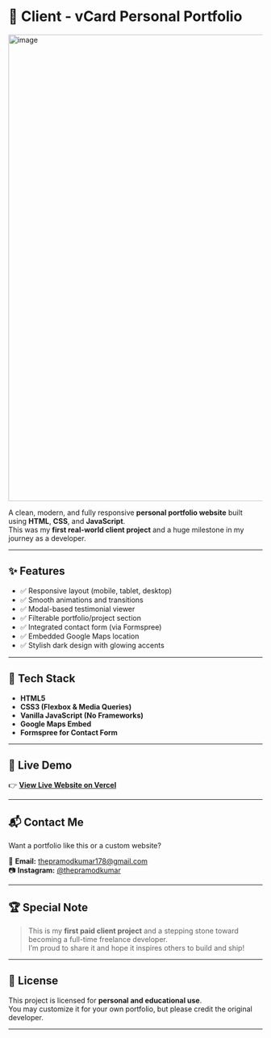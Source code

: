 # 💼 Client - vCard Personal Portfolio

<img width="1881" height="925" alt="image" src="https://github.com/user-attachments/assets/9b9f304c-30b1-4594-9aed-f0375831ba9c" />

A clean, modern, and fully responsive **personal portfolio website** built using **HTML**, **CSS**, and **JavaScript**.  
This was my **first real-world client project** and a huge milestone in my journey as a developer.

---

## ✨ Features

- ✅ Responsive layout (mobile, tablet, desktop)
- ✅ Smooth animations and transitions
- ✅ Modal-based testimonial viewer
- ✅ Filterable portfolio/project section
- ✅ Integrated contact form (via Formspree)
- ✅ Embedded Google Maps location
- ✅ Stylish dark design with glowing accents

---

## 🔧 Tech Stack

- **HTML5**
- **CSS3 (Flexbox & Media Queries)**
- **Vanilla JavaScript (No Frameworks)**
- **Google Maps Embed**
- **Formspree for Contact Form**
---

## 🚀 Live Demo

👉 [**View Live Website on Vercel**](https://ak-portfolio-sigma.vercel.app/)

---

## 📬 Contact Me

Want a portfolio like this or a custom website?

📧 **Email:** [thepramodkumar178@gmail.com](mailto:thepramodkumar178@gmail.com)  
📷 **Instagram:** [@thepramodkumar](https://instagram.com/_bunny_verse__)

---

## 🏆 Special Note

> This is my **first paid client project** and a stepping stone toward becoming a full-time freelance developer.  
> I’m proud to share it and hope it inspires others to build and ship!

---

## 📄 License

This project is licensed for **personal and educational use**.  
You may customize it for your own portfolio, but please credit the original developer.

---



